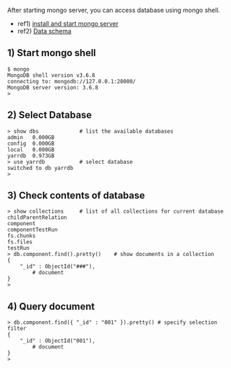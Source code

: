 After starting mongo server, you can access database using mongo shell.
* ref1) [install and start mongo server](https://github.com/jlab-hep/Yarr/wiki/Install-and-start-server)
* ref2) [Data schema](https://github.com/jlab-hep/Yarr/wiki/Data-schema)

## 1) Start mongo shell
```
$ mongo
MongoDB shell version v3.6.8
connecting to: mongodb://127.0.0.1:28000/
MongoDB server version: 3.6.8
> 
```

## 2) Select Database
```
> show dbs             # list the available databases
admin   0.000GB
config  0.000GB
local   0.000GB
yarrdb  0.973GB
> use yarrdb           # select database
switched to db yarrdb  
>
```

## 3) Check contents of database
```
> show collections     # list of all collections for current database
childParentRelation
component
componentTestRun
fs.chunks
fs.files
testRun
> db.component.find().pretty()    # show documents in a collection
{
	"_id" : ObjectId("###"),
        # document
}
>
```

## 4) Query document
```
> db.component.find({ "_id" : "001" }).pretty() # specify selection filter
{
	"_id" : ObjectId("001"),
        # document
}
>
``` 